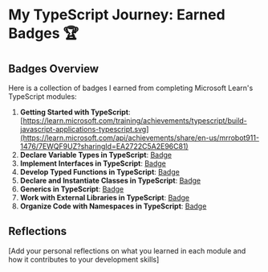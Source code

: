 # My TypeScript Journey: Earned Badges 🏆

## Badges Overview

Here is a collection of badges I earned from completing Microsoft Learn's TypeScript modules:

1. **Getting Started with TypeScript**: [https://learn.microsoft.com/training/achievements/typescript/build-javascript-applications-typescript.svg](https://learn.microsoft.com/api/achievements/share/en-us/mrrobot911-1476/7EWQF9UZ?sharingId=EA2722C5A2E96C81)
2. **Declare Variable Types in TypeScript**: [Badge](https://learn.microsoft.com/api/achievements/share/en-us/mrrobot911-1476/N7CAU4HF?sharingId=EA2722C5A2E96C81)
3. **Implement Interfaces in TypeScript**: [Badge](https://learn.microsoft.com/api/achievements/share/en-us/mrrobot911-1476/PT7JQW74?sharingId=EA2722C5A2E96C81)
4. **Develop Typed Functions in TypeScript**: [Badge](https://learn.microsoft.com/api/achievements/share/en-us/mrrobot911-1476/AQWBKU37?sharingId=EA2722C5A2E96C81)
5. **Declare and Instantiate Classes in TypeScript**: [Badge](https://learn.microsoft.com/api/achievements/share/en-us/mrrobot911-1476/K5V993QB?sharingId=EA2722C5A2E96C81)
6. **Generics in TypeScript**: [Badge](https://learn.microsoft.com/api/achievements/share/en-us/mrrobot911-1476/24XTLYDV?sharingId=EA2722C5A2E96C81)
7. **Work with External Libraries in TypeScript**: [Badge](https://learn.microsoft.com/api/achievements/share/en-us/mrrobot911-1476/CWTR2T29?sharingId=EA2722C5A2E96C81)
8. **Organize Code with Namespaces in TypeScript**: [Badge](https://learn.microsoft.com/api/achievements/share/en-us/mrrobot911-1476/AQWBG4Z7?sharingId=EA2722C5A2E96C81)

## Reflections

[Add your personal reflections on what you learned in each module and how it contributes to your development skills]
